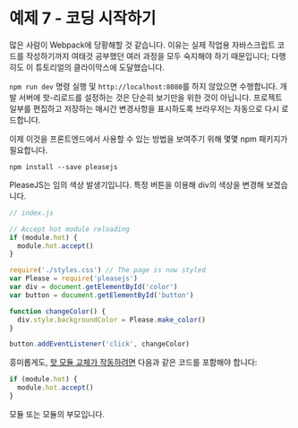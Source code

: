 # 예제 7 - 코딩 시작하기

많은 사람이 Webpack에 당황해할 것 같습니다. 이유는 실제 작업용 자바스크립트 코드를 작성하기까지 여태것 공부했던 여러 과정을 모두 숙지해야 하기 때문입니다; 다행히도 이 튜토리얼의 클라이막스에 도달했습니다.

`npm run dev` 명령 실행 및 `http://localhost:8080`를 하지 않았으면 수행합니다. 개발 서버에 핫-리로드를 설정하는 것은 단순히 보기만을 위한 것이 아닙니다. 프로젝트 일부를 편집하고 저장하는 매시간 변경사항을 표시하도록 브라우저는 자동으로 다시 로드합니다.

이제 이것을 프론트엔드에서 사용할 수 있는 방법을 보여주기 위해 몇몇 npm 패키지가 필요합니다.

    npm install --save pleasejs

PleaseJS는 임의 색상 발생기입니다. 특정 버튼을 이용해 div의 색상을 변경해 보겠습니다.

```javascript
// index.js

// Accept hot module reloading
if (module.hot) {
  module.hot.accept()
}

require('./styles.css') // The page is now styled
var Please = require('pleasejs')
var div = document.getElementById('color')
var button = document.getElementById('button')

function changeColor() {
  div.style.backgroundColor = Please.make_color()
}

button.addEventListener('click', changeColor)
```

흥미롭게도, [핫 모듈 교체가 작동하려면](https://webpack.github.io/docs/hot-module-replacement-with-webpack.html#what-is-needed-to-use-it) 다음과 같은 코드를 포함해야 합니다:

```javascript
if (module.hot) {
  module.hot.accept()
}
```

모듈 또는 모듈의 부모입니다.
